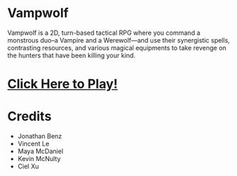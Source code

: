 # Vampwolf

Vampwolf is a 2D, turn-based tactical RPG where you command a monstrous duo–a Vampire and a Werewolf—and use their synergistic spells, contrasting resources, and various magical equipments to take revenge on the hunters that have been killing your kind. 

# [Click Here to Play!](https://jonathanbenz.github.io/VampWolf/)

# Credits
- Jonathan Benz 
- Vincent Le
- Maya McDaniel
- Kevin McNulty
- Ciel Xu
